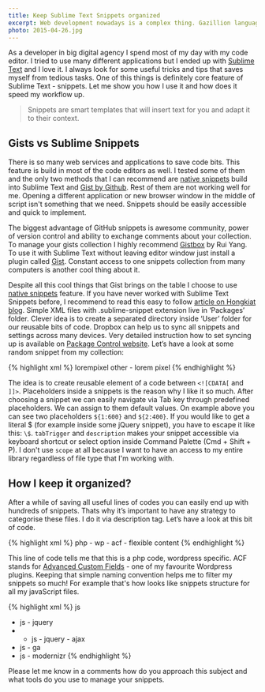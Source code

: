 ```yaml
---
title: Keep Sublime Text Snippets organized
excerpt: Web development nowadays is a complex thing. Gazillion languages, techniques and functions are not easy to remmember. Let me remind you how cool snippets are.
photo: 2015-04-26.jpg
---
```


As a developer in big digital agency I spend most of my day with my code editor. I tried to use many different applications but I ended up with [Sublime Text](http://www.sublimetext.com/3) and I love it. I always look for some useful tricks and tips that saves myself from tedious tasks. One of this things is definitely core feature of Sublime Text - snippets. Let me show you how I use it and how does it speed my workflow up.

> Snippets are smart templates that will insert text for you and adapt it to their context.

## Gists vs Sublime Snippets

There is so many web services and applications to save code bits. This feature is build in most of the code editors as well. I tested some of them and the only two methods that I can recommend are [native snippets](http://docs.sublimetext.info/en/latest/extensibility/snippets.html) build into Sublime Text and [Gist by Github](https://gist.github.com/). Rest of them are not working well for me. Opening a different application or new browser window in the middle of script isn't something that we need. Snippets should be easily accessible and quick to implement.

The biggest advantage of GitHub snippets is awesome community, power of version control and ability to exchange comments about your collection. To manage your gists collection I highly recommend [Gistbox](http://www.gistboxapp.com/) by Rui Yang. To use it with Sublime Text without leaving editor window just install a plugin called [Gist](https://github.com/condemil/Gist). Constant access to one snippets collection from many computers is another cool thing about it.

Despite all this cool things that Gist brings on the table I choose to use [native snippets](http://docs.sublimetext.info/en/latest/extensibility/snippets.html) feature. If you have never worked with Sublime Text Snippets before, I recommend to read this easy to follow [article on Hongkiat blog](http://www.hongkiat.com/blog/sublime-code-snippets/). Simple XML files with .sublime-snippet extension live in ‘Packages’ folder. Clever idea is to create a separated directory inside ‘User’ folder for our reusable bits of code. Dropbox can help us to sync all snippets and settings across many devices. Very detailed instruction how to set syncing up is available on [Package Control website](https://packagecontrol.io/docs/syncing). Let’s have a look at some random snippet from my collection:

{% highlight xml %}
<snippet>
  <content><![CDATA[
  http://lorempixel.com/${1:600}/${2:400}/abstract/
  ]]></content>
  <tabTrigger>lorempixel</tabTrigger>
  <description>other - lorem pixel</description>
</snippet>
{% endhighlight %}


The idea is to create reusable element of a code between `<![CDATA[` and `]]>`. Placeholders inside a snippets is the reason why I like it so much. After choosing a snippet we can easily navigate via Tab key through predefined placeholders. We can assign to them default values. On example above you can see two placeholders `${1:600}` and `${2:400}`. If you would like to get a literal $ (for example inside some jQuery snippet), you have to escape it like this: `\$`. `tabTrigger` and `description` makes your snippet accessible via keyboard shortcut or select option inside Command Palette (Cmd + Shift + P). I don't use `scope` at all because I want to have an access to my entire library regardless of file type that I'm working with.

## How I keep it organized?

After a while of saving all useful lines of codes you can easily end up with hundreds of snippets. Thats why it’s important to have any strategy to categorise these files. I do it via description tag. Let’s have a look at this bit of code.

{% highlight xml %}
<description>php - wp - acf - flexible content</description>
{% endhighlight %}

This line of code tells me that this is a php code, wordpress specific. ACF stands for [Advanced Custom Fields](http://www.advancedcustomfields.com/) - one of my favourite Wordpress plugins. Keeping that simple naming convention helps me to filter my snippets so much! For example that's how looks like snippets structure for all my javaScript files.

{% highlight xml %}
js
- js - jquery
- - js - jquery - ajax
- js - ga
- js - modernizr
{% endhighlight %}

Please let me know in a comments how do you approach this subject and what tools do you use to manage your snippets.